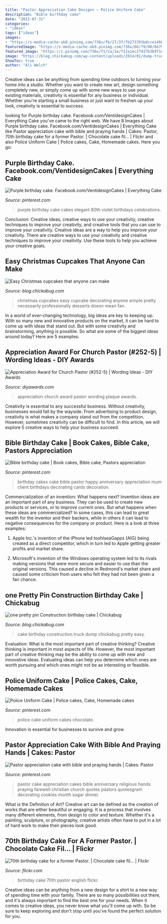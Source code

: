 ```yaml
---
title: "Pastor Appreciation Cake Designs ~ Police Uniform Cake"
description: "Bible birthday cake"
date: "2023-07-31"
categories:
- "ideas"
tags: ["ideas"]
images:
- "https://s-media-cache-ak0.pinimg.com/736x/fb/27/37/fb273701bdcce14bbdfdd1ec8bbcc73f.jpg"
featuredImage: "https://s-media-cache-ak0.pinimg.com/736x/66/79/90/667990777e5160f7088b150d8bf0ee24.jpg"
featured_image: "https://i.pinimg.com/736x/f1/2a/1e/f12a1ec27937b36971ecfce948db301a--client-birthday-cakes.jpg"
image: "https://blog.chickabug.com/wp-content/uploads/2014/01/dump-truck-construction-cake.jpg"
ShowToc: true
author: "Ali Welch"
---
```



Creative ideas can be anything from spending time outdoors to turning your home into a studio. Whether you want to create new art, design something completely new, or simply come up with some new ways to use your existing materials, creativity is essential for any business or individual. Whether you're starting a small business or just want to freshen up your look, creativity is essential to success.

	

		
looking for Purple birthday cake. Facebook.com/VentidesignCakes | Everything Cake you've came to the right web. We have 8 Images about Purple birthday cake. Facebook.com/VentidesignCakes | Everything Cake like Pastor appreciation cake with bible and praying hands | Cakes: Pastor, 70th birthday cake for a former Pastor. | Chocolate cake fil… | Flickr and also Police Uniform Cake | Police cakes, Cake, Homemade cakes. Here you go:
		
    
## Purple Birthday Cake. Facebook.com/VentidesignCakes | Everything Cake

<img loading=lazy src="https://s-media-cache-ak0.pinimg.com/736x/fb/27/37/fb273701bdcce14bbdfdd1ec8bbcc73f.jpg" onerror="this.onerror=null;this.src='https://tse2.mm.bing.net/th?id=OIP.w7fSKxSgDzzuKvuM9kfr1QHaJK&amp;pid=15.1';" alt="Purple birthday cake. Facebook.com/VentidesignCakes | Everything Cake">

_Source: pinterest.com_

>purple birthday cake cakes elegant 80th violet birthdays celebrations. 

	

Conclusion: Creative ideas, creative ways to use your creativity, creative techniques to improve your creativity, and creative tools that you can use to improve your creativity.
Creative ideas are a way to help you improve your creativity. There are creative ways to use your creativity and creative techniques to improve your creativity. Use these tools to help you achieve your creative goals.

    
## Easy Christmas Cupcakes That Anyone Can Make

<img loading=lazy src="https://blog.chickabug.com/wp-content/uploads/2014/12/easy-christmas-cupcakes.jpg" onerror="this.onerror=null;this.src='https://tse3.mm.bing.net/th?id=OIP.0R3f4U-OCzeVNxIm75DHpgHaLK&amp;pid=15.1';" alt="Easy Christmas cupcakes that anyone can make">

_Source: blog.chickabug.com_

>christmas cupcakes easy cupcake decorating anyone simple pretty necessarily professionally desserts doesn mean fan. 

	

In a world of ever-changing technology, big ideas are key to keeping up. With so many new and innovative products on the market, it can be hard to come up with ideas that stand out. But with some creativity and brainstorming, anything is possible. So what are some of the biggest ideas around today? Here are 5 examples: 

    
## Appreciation Award For Church Pastor (#252-5) | Wording Ideas - DIY Awards

<img loading=lazy src="https://www.diyawards.com/images/products/themes/google_ad.white/252-sample-detail-star-priest-appreciation-plaque-1109.jpg" onerror="this.onerror=null;this.src='https://tse3.mm.bing.net/th?id=OIP.n1SusW3O7Tg8LC6RkZSsOQHaHa&amp;pid=15.1';" alt="Appreciation Award for Church Pastor (#252-5) | Wording Ideas - DIY Awards">

_Source: diyawards.com_

>appreciation church award pastor wording plaque awards. 

	

Creativity is essential to any successful business. Without creativity, businesses would fall by the wayside. From advertising to product design, creativity is what makes a company stand out from the competition. However, sometimes creativity can be difficult to find. In this article, we will explore 5 creative ways to help your business succeed.

    
## Bible Birthday Cake | Book Cakes, Bible Cake, Pastors Appreciation

<img loading=lazy src="https://i.pinimg.com/736x/f1/2a/1e/f12a1ec27937b36971ecfce948db301a--client-birthday-cakes.jpg" onerror="this.onerror=null;this.src='https://tse4.mm.bing.net/th?id=OIP.UKVaV6j-XfDnmTcfq1n3EAHaFj&amp;pid=15.1';" alt="Bible birthday cake | Book cakes, Bible cake, Pastors appreciation">

_Source: pinterest.com_

>birthday cakes cake bible pastor happy anniversary appreciation mum client birthdays decorating cards decoration. 

	

Commercialization of an invention: What happens next?
Invention ideas are an important part of any business. They can be used to create new products or services, or to improve current ones. But what happens when these ideas are commercialized? In some cases, this can lead to great wealth for the inventor and their backers, while in others it can lead to negative consequences for the company or product. Here is a look at three examples:
1. Apple Inc.'s invention of the iPhone led toohlseaGapps (AIG) being created as a direct competitor, which in turn led to Apple getting greater profits and market share.

2. Microsoft's invention of the Windows operating system led to its rivals making versions that were more secure and easier to use than the original versions. This caused a decline in Redmond's market share and caused some criticism from users who felt they had not been given a fair chance.

    
## one Pretty Pin Construction Birthday Cake | Chickabug

<img loading=lazy src="https://blog.chickabug.com/wp-content/uploads/2014/01/dump-truck-construction-cake.jpg" onerror="this.onerror=null;this.src='https://tse1.mm.bing.net/th?id=OIP.1HYuJjG01uHYQXBDUEDiawHaLK&amp;pid=15.1';" alt="one pretty pin Construction birthday cake | Chickabug">

_Source: blog.chickabug.com_

>cake birthday construction truck dump chickabug pretty easy. 

	

Evaluation: What is the most important part of creative thinking?
Creative thinking is important in most aspects of life. However, the most important part of creative thinking may be the ability to come up with new and innovative ideas. Evaluating ideas can help you determine which ones are worth pursuing and which ones might not be as interesting or feasible.

    
## Police Uniform Cake | Police Cakes, Cake, Homemade Cakes

<img loading=lazy src="https://i.pinimg.com/originals/20/de/b1/20deb1e5c7ac9ce18482918f9b0d4f0b.jpg" onerror="this.onerror=null;this.src='https://tse2.mm.bing.net/th?id=OIP.koF2z6Ph-VvPjAnJ_d4lIAHaJ4&amp;pid=15.1';" alt="Police Uniform Cake | Police cakes, Cake, Homemade cakes">

_Source: pinterest.com_

>police cake uniform cakes chocolate. 

	

Innovation is essential for businesses to survive and grow.

    
## Pastor Appreciation Cake With Bible And Praying Hands | Cakes: Pastor

<img loading=lazy src="https://s-media-cache-ak0.pinimg.com/736x/66/79/90/667990777e5160f7088b150d8bf0ee24.jpg" onerror="this.onerror=null;this.src='https://tse3.mm.bing.net/th?id=OIP.GFk8ElxX3Vb4q5Zqg5ub1gHaJ6&amp;pid=15.1';" alt="Pastor appreciation cake with bible and praying hands | Cakes: Pastor">

_Source: pinterest.com_

>pastor cake appreciation cakes bible anniversary religious hands praying farewell christian church quotes pastors quotesgram decorating cookies month sugar dinner. 

	

What is the Definition of Art?
Creative art can be defined as the creation of works that are either beautiful or engaging. It is a process that involves many different elements, from design to color and texture. Whether it's a painting, sculpture, or photography, creative artists often have to put in a lot of hard work to make their pieces look good.

    
## 70th Birthday Cake For A Former Pastor. | Chocolate Cake Fil… | Flickr

<img loading=lazy src="https://c1.staticflickr.com/9/8306/7883766148_ed8f49eb0c_b.jpg" onerror="this.onerror=null;this.src='https://tse4.mm.bing.net/th?id=OIP.0ybs3ALTYyqarwOB9b7EYAHaFj&amp;pid=15.1';" alt="70th birthday cake for a former Pastor. | Chocolate cake fil… | Flickr">

_Source: flickr.com_

>birthday cake 70th pastor english flickr. 

	

Creative ideas can be anything from a new design for a shirt to a new way of spending time with your family. There are so many possibilities out there, and it's always important to find the best one for your needs. When it comes to creative ideas, you never know what you'll come up with. So be sure to keep exploring and don't stop until you've found the perfect solution for you.


